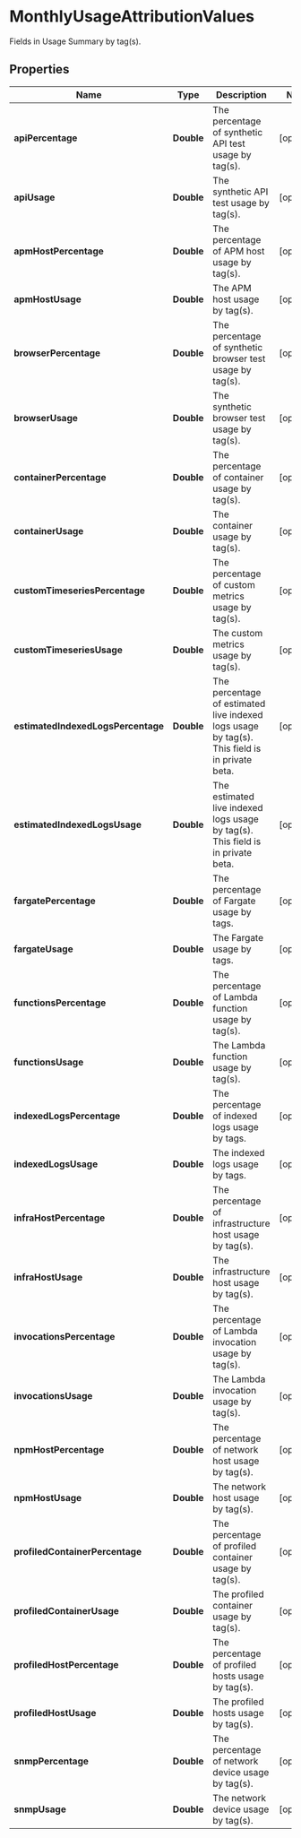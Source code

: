 # MonthlyUsageAttributionValues

Fields in Usage Summary by tag(s).

## Properties

| Name                               | Type       | Description                                                                                   | Notes      |
| ---------------------------------- | ---------- | --------------------------------------------------------------------------------------------- | ---------- |
| **apiPercentage**                  | **Double** | The percentage of synthetic API test usage by tag(s).                                         | [optional] |
| **apiUsage**                       | **Double** | The synthetic API test usage by tag(s).                                                       | [optional] |
| **apmHostPercentage**              | **Double** | The percentage of APM host usage by tag(s).                                                   | [optional] |
| **apmHostUsage**                   | **Double** | The APM host usage by tag(s).                                                                 | [optional] |
| **browserPercentage**              | **Double** | The percentage of synthetic browser test usage by tag(s).                                     | [optional] |
| **browserUsage**                   | **Double** | The synthetic browser test usage by tag(s).                                                   | [optional] |
| **containerPercentage**            | **Double** | The percentage of container usage by tag(s).                                                  | [optional] |
| **containerUsage**                 | **Double** | The container usage by tag(s).                                                                | [optional] |
| **customTimeseriesPercentage**     | **Double** | The percentage of custom metrics usage by tag(s).                                             | [optional] |
| **customTimeseriesUsage**          | **Double** | The custom metrics usage by tag(s).                                                           | [optional] |
| **estimatedIndexedLogsPercentage** | **Double** | The percentage of estimated live indexed logs usage by tag(s). This field is in private beta. | [optional] |
| **estimatedIndexedLogsUsage**      | **Double** | The estimated live indexed logs usage by tag(s). This field is in private beta.               | [optional] |
| **fargatePercentage**              | **Double** | The percentage of Fargate usage by tags.                                                      | [optional] |
| **fargateUsage**                   | **Double** | The Fargate usage by tags.                                                                    | [optional] |
| **functionsPercentage**            | **Double** | The percentage of Lambda function usage by tag(s).                                            | [optional] |
| **functionsUsage**                 | **Double** | The Lambda function usage by tag(s).                                                          | [optional] |
| **indexedLogsPercentage**          | **Double** | The percentage of indexed logs usage by tags.                                                 | [optional] |
| **indexedLogsUsage**               | **Double** | The indexed logs usage by tags.                                                               | [optional] |
| **infraHostPercentage**            | **Double** | The percentage of infrastructure host usage by tag(s).                                        | [optional] |
| **infraHostUsage**                 | **Double** | The infrastructure host usage by tag(s).                                                      | [optional] |
| **invocationsPercentage**          | **Double** | The percentage of Lambda invocation usage by tag(s).                                          | [optional] |
| **invocationsUsage**               | **Double** | The Lambda invocation usage by tag(s).                                                        | [optional] |
| **npmHostPercentage**              | **Double** | The percentage of network host usage by tag(s).                                               | [optional] |
| **npmHostUsage**                   | **Double** | The network host usage by tag(s).                                                             | [optional] |
| **profiledContainerPercentage**    | **Double** | The percentage of profiled container usage by tag(s).                                         | [optional] |
| **profiledContainerUsage**         | **Double** | The profiled container usage by tag(s).                                                       | [optional] |
| **profiledHostPercentage**         | **Double** | The percentage of profiled hosts usage by tag(s).                                             | [optional] |
| **profiledHostUsage**              | **Double** | The profiled hosts usage by tag(s).                                                           | [optional] |
| **snmpPercentage**                 | **Double** | The percentage of network device usage by tag(s).                                             | [optional] |
| **snmpUsage**                      | **Double** | The network device usage by tag(s).                                                           | [optional] |

